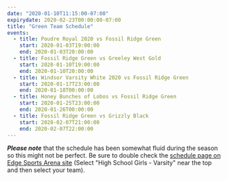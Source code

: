 ```yaml
---
date: "2020-01-10T11:15:00-07:00"
expirydate: 2020-02-23T00:00:00-07:00
title: "Green Team Schedule"
events:
  - title: Poudre Royal 2020 vs Fossil Ridge Green
    start: 2020-01-03T19:00:00
    end: 2020-01-03T20:00:00
  - title: Fossil Ridge Green vs Greeley West Gold
    start: 2020-01-10T19:00:00
    end: 2020-01-10T20:00:00
  - title: Windsor Varsity White 2020 vs Fossil Ridge Green
    start: 2020-01-17T23:00:00
    end: 2020-01-18T00:00:00
  - title: Honey Bunches of Lobos vs Fossil Ridge Green
    start: 2020-01-25T23:00:00
    end: 2020-01-26T00:00:00
  - title: Fossil Ridge Green vs Grizzly Black
    start: 2020-02-07T21:00:00
    end: 2020-02-07T22:00:00
---
```


***Please note*** that the schedule has been somewhat fluid during the season so
this might not be perfect. Be sure to double check the [schedule page on
Edge Sports Arena site][edge-schedules] (Select "High School Girls - Varsity"
near the top and then select your team).

[edge-schedules]: https://edgesportscenter.com/schedules-score-center/
